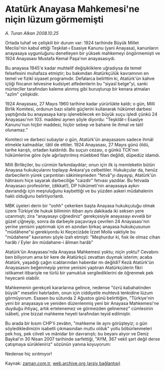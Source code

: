 # Atatürk Anayasa Mahkemesi'ne niçin lüzum görmemişti

*A. Turan Alkan 2008.10.25*

<tr><td class="metin" colspan="2" style="padding-top: 20px; padding-left: 5px; ">Ortada tuhaf ve çelişkili bir durum var: 1924 tarihinde Büyük Millet Meclisi'nin kabul ettiği Teşkilat-ı Esasiye Kanunu (yani Anayasa), kanunların anayasaya uygunluğunu denetleyen bir yüksek mahkemeyi öngörmemişti ve 1924 Anayasası Mustafa Kemal Paşa'nın anayasasıydı.</td></tr><tr><td class="metin" colspan="2" style="padding-top: 20px; padding-left: 5px; "><p>Bu anayasa 1945'e kadar muhtelif değişikliklere uğradıysa da temel felsefesini muhafaza etmiştir; bu bakımdan Atatürkçülük kavramının en temel ve fizikî siyaset programıdır. Defalarca belirttim ki, Atatürk'ün kahve içtiği fincanın telvesine kudsiyet atfedenlerin bu "siyasî belge"yi, sanki mürtecîler tarafından kaleme alınmış gibi buruşturup bir kenara atmaları "azîm" çelişkidir.
<p>1924 Anayasası, 27 Mayıs 1960 tarihine kadar yürürlükte kaldı; o gün, Milli Birlik Komitesi, ordunun bazı silahlı güçlerini kullanarak hükümet darbesi yaptığında bu anayasaya karşı işlenebilecek en büyük suçu işledi çünkü 24 Anayasası'nın 103. maddesi aynen şöyle diyordu: "Teşkilât-ı Esasîye Kanunu'nun hiçbir maddesi, hiçbir sebep ve bahane ile ihmal ve tatil olunamaz."
<p>Komiteci ve darbeci subaylar o gün, Atatürk'ün anayasasını sadece ihmâl etmekle kalmadılar, tâtil de ettiler. 1924 Anayasası, 27 Mayıs günü öldü, tarihe karıştı, ortadan kaldırıldı. Bu suçun cezası, o günkü TCK'nın hükümlerine göre öyle ağırlaştırılmış müebbed filan değildi, düpedüz idamdı.
<p>Milli Birlikçiler, bu cürmün farkındaydılar; onun için ilk iş memleketin bütün Anayasa hukukçularını toplayıp Ankara'ya celbettiler. Hukukçular da, henüz darbecilerin yürek çarpıntıları sâkinleşmeden "fetvâ"yı dayayıp, Atatürk'ün hâtırasını hiçe sayarak darbeciliğe "caizdir" fetvası yazdılar. Bu fetvada Anayasacı profesörler, (dikkat!), DP hükümeti'nin anayasaya aykırı davrandığı için meşruluğunu kaybettiği ve bu yüzden askeri müdahalenin haklı olduğunu belirtiyorlardı.
<p>MBK üyeleri derin bir "oohh" çekerken başta Anayasa hukukçuluğu olmak üzere Türkiye'de hukuk biliminin itibarı aynı dakikada iki seksen yere uzanmıştı; zira "anayasayı çiğnediniz" gerekçesiyle anayasayı evvelâ bir güzel çiğneyip, sonra da darbeyle paçavraya çevrilen 24 Anayasası'nın yerine yenisini yaptırmak için en azından birkaç anayasa hukukçusunun "müdâhene"si gerekiyordu ki Keçecizâde İzzet Molla vaktiyle bu "müdahene" kavramını şöyle izah etmişti: "Meşhurdur ki, fısk ile olmaz cihan harâb / Eyler ânı müdahane-i âliman harâb"
<p>Atatürk'ün Anayasası'nda Anayasa Mahkemesi yoktu; niçin yoktu? Cevabını ben biliyorum ama bir kere de Atatürkçü zevattan duymak isterim; acaba Atatürk, yaşadığı çağın icablarından haberdar mı değildi? Kezâ Atatürk'ün Anayasasını beğenmeyip yerine yenisini yaptıran Atatürkçülerin fikri istikamet itibariyle ne türlü bir yamukluk sergilediklerini de öğrenmek pek heyecanlı olabilir.
<p>Mahkemenin gerekçeli kararlarına gelince, nedense "özrü kabahatinden büyük" meselini hatırladım, onun için ciddiyetle muhtevâ tenkidine lüzum görmüyorum. Esasen bu sütunda 2 Ağustos günü belirttiğim, "Türkiye'nin yeni bir anayasaya ve yeniden düzenlenmiş yeni bir Anayasa Mahkemesi'ne duyduğu ihtiyaç, artık ertelenemez ve görmezden gelinemez" cümlesinin isâbeti, yine bizzat mahkeme heyeti tarafından teyid edilmiştir.
<p>Bu arada bir kısım CHP'li zevâtın, "mahkeme ile aynı görüşteyiz; o gün söyledikledimizin isabetli çıkmasından mutlu olduk" yollu böbürlenmeleri pek hoş, pek cilveli ve mânidar bir davranıştı; bu beyanı alıyor ve Deniz Baykal'ın 30 Nisan 2007 tarihinde sarfettiği, "AYM, 367 vekil şart değil derse çatışmaya sürükleniriz" sözünün yanına koyuyorum:
<p>Nedense hiç sırıtmıyor!<br/></p></p></p></p></p></p></p></p></p></td></tr>

Kaynak: [zaman.com.tr](http://zaman.com.tr/yazar.do?yazino=753026), [web.archive.org (arşiv bağlantısı)](http://web.archive.org/web/20100328233601/http://www.zaman.com.tr:80/yazar.do?yazino=753026)
